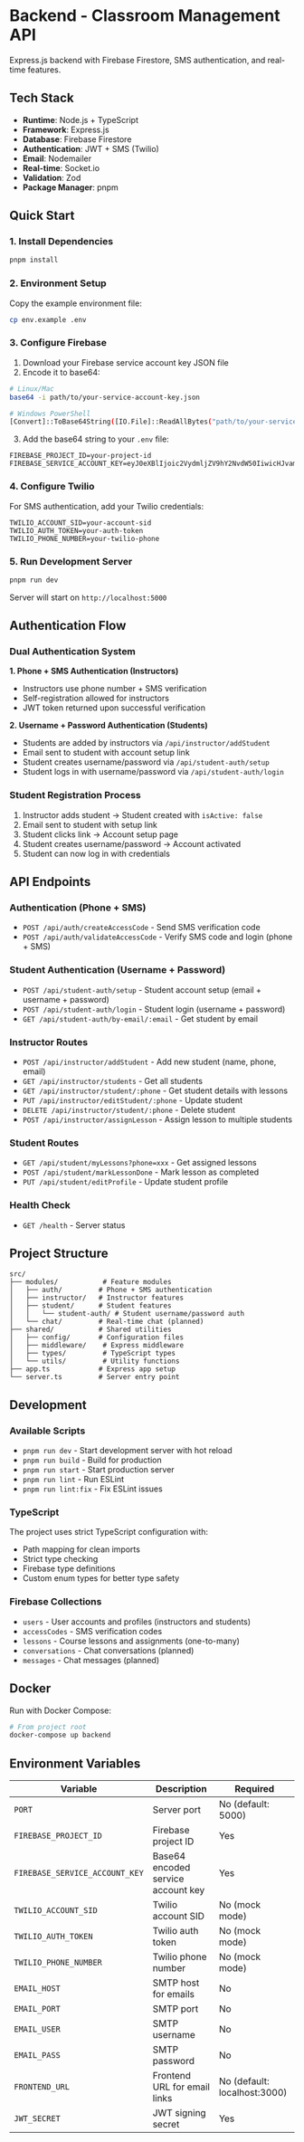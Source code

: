 # Backend - Classroom Management API

Express.js backend with Firebase Firestore, SMS authentication, and real-time features.

## Tech Stack

- **Runtime**: Node.js + TypeScript
- **Framework**: Express.js
- **Database**: Firebase Firestore
- **Authentication**: JWT + SMS (Twilio)
- **Email**: Nodemailer
- **Real-time**: Socket.io
- **Validation**: Zod
- **Package Manager**: pnpm

## Quick Start

### 1. Install Dependencies

```bash
pnpm install
```

### 2. Environment Setup

Copy the example environment file:

```bash
cp env.example .env
```

### 3. Configure Firebase

1. Download your Firebase service account key JSON file
2. Encode it to base64:

```bash
# Linux/Mac
base64 -i path/to/your-service-account-key.json

# Windows PowerShell
[Convert]::ToBase64String([IO.File]::ReadAllBytes("path/to/your-service-account-key.json"))
```

3. Add the base64 string to your `.env` file:

```env
FIREBASE_PROJECT_ID=your-project-id
FIREBASE_SERVICE_ACCOUNT_KEY=eyJ0eXBlIjoic2VydmljZV9hY2NvdW50IiwicHJvamVjdF9pZCI6InlvdXItcHJvamVjdC1pZCIsLi4u
```

### 4. Configure Twilio

For SMS authentication, add your Twilio credentials:

```env
TWILIO_ACCOUNT_SID=your-account-sid
TWILIO_AUTH_TOKEN=your-auth-token
TWILIO_PHONE_NUMBER=your-twilio-phone
```

### 5. Run Development Server

```bash
pnpm run dev
```

Server will start on `http://localhost:5000`

## Authentication Flow

### Dual Authentication System

**1. Phone + SMS Authentication (Instructors)**

- Instructors use phone number + SMS verification
- Self-registration allowed for instructors
- JWT token returned upon successful verification

**2. Username + Password Authentication (Students)**

- Students are added by instructors via `/api/instructor/addStudent`
- Email sent to student with account setup link
- Student creates username/password via `/api/student-auth/setup`
- Student logs in with username/password via `/api/student-auth/login`

### Student Registration Process

1. Instructor adds student → Student created with `isActive: false`
2. Email sent to student with setup link
3. Student clicks link → Account setup page
4. Student creates username/password → Account activated
5. Student can now log in with credentials

## API Endpoints

### Authentication (Phone + SMS)

- `POST /api/auth/createAccessCode` - Send SMS verification code
- `POST /api/auth/validateAccessCode` - Verify SMS code and login (phone + SMS)

### Student Authentication (Username + Password)

- `POST /api/student-auth/setup` - Student account setup (email + username + password)
- `POST /api/student-auth/login` - Student login (username + password)
- `GET /api/student-auth/by-email/:email` - Get student by email

### Instructor Routes

- `POST /api/instructor/addStudent` - Add new student (name, phone, email)
- `GET /api/instructor/students` - Get all students
- `GET /api/instructor/student/:phone` - Get student details with lessons
- `PUT /api/instructor/editStudent/:phone` - Update student
- `DELETE /api/instructor/student/:phone` - Delete student
- `POST /api/instructor/assignLesson` - Assign lesson to multiple students

### Student Routes

- `GET /api/student/myLessons?phone=xxx` - Get assigned lessons
- `POST /api/student/markLessonDone` - Mark lesson as completed
- `PUT /api/student/editProfile` - Update student profile

### Health Check

- `GET /health` - Server status

## Project Structure

```
src/
├── modules/           # Feature modules
│   ├── auth/         # Phone + SMS authentication
│   ├── instructor/   # Instructor features
│   ├── student/      # Student features
│   │   └── student-auth/ # Student username/password auth
│   └── chat/         # Real-time chat (planned)
├── shared/           # Shared utilities
│   ├── config/       # Configuration files
│   ├── middleware/    # Express middleware
│   ├── types/         # TypeScript types
│   └── utils/         # Utility functions
├── app.ts            # Express app setup
└── server.ts         # Server entry point
```

## Development

### Available Scripts

- `pnpm run dev` - Start development server with hot reload
- `pnpm run build` - Build for production
- `pnpm run start` - Start production server
- `pnpm run lint` - Run ESLint
- `pnpm run lint:fix` - Fix ESLint issues

### TypeScript

The project uses strict TypeScript configuration with:

- Path mapping for clean imports
- Strict type checking
- Firebase type definitions
- Custom enum types for better type safety

### Firebase Collections

- `users` - User accounts and profiles (instructors and students)
- `accessCodes` - SMS verification codes
- `lessons` - Course lessons and assignments (one-to-many)
- `conversations` - Chat conversations (planned)
- `messages` - Chat messages (planned)

## Docker

Run with Docker Compose:

```bash
# From project root
docker-compose up backend
```

## Environment Variables

| Variable | Description | Required |
|----------|-------------|----------|
| `PORT` | Server port | No (default: 5000) |
| `FIREBASE_PROJECT_ID` | Firebase project ID | Yes |
| `FIREBASE_SERVICE_ACCOUNT_KEY` | Base64 encoded service account key | Yes |
| `TWILIO_ACCOUNT_SID` | Twilio account SID | No (mock mode) |
| `TWILIO_AUTH_TOKEN` | Twilio auth token | No (mock mode) |
| `TWILIO_PHONE_NUMBER` | Twilio phone number | No (mock mode) |
| `EMAIL_HOST` | SMTP host for emails | No |
| `EMAIL_PORT` | SMTP port | No |
| `EMAIL_USER` | SMTP username | No |
| `EMAIL_PASS` | SMTP password | No |
| `FRONTEND_URL` | Frontend URL for email links | No (default: localhost:3000) |
| `JWT_SECRET` | JWT signing secret | Yes |
